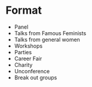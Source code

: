 # Format

- Panel
- Talks from Famous Feminists
- Talks from general women
- Workshops
- Parties
- Career Fair
- Charity
- Unconference 
- Break out groups

